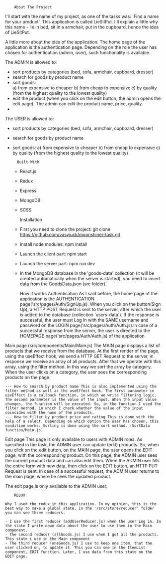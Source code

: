         About The Project

I'll start with the name of my project, as one of the tasks was: 'Find a name for your product'. This application is called LieSitPut. I'll explain a little why this name - lie in bed, sit in a armchair, put in the cupboard, hence the idea of LieSitPut.

A little more about the idea of the application. The home page of the application is the authentication page. Depending on the role the user has chosen for authentication (admin, user), such functionality is available.

The ADMIN is allowed to:

- sort products by categories (bed, sofa, armchair, cupboard, dresser)
- search for goods by product name
- sort goods:  
    a) from expensive to cheaper 
    b) from cheap to expensive 
    c) by quality (from the highest quality to the lowest quality)
- edit the product (when you click on the edit button, the admin opens the edit page). The admin can edit the product name, price, quality.
- 
The USER is allowed to:

- sort products by categories (bed, sofa, armchair, cupboard, dresser)
- search for goods by product name
- sort goods: 
    a) from expensive to cheaper 
    b) from cheap to expensive 
    c) by quality (from the highest quality to the lowest quality)

        Built With

    - React.js
    - Redux
    - Express
    - MongoDB
    - SCSS

        Installation

    - First you need to clone the project: git clone https://github.com/vasvjuck/moonshiner-task.git
    - Install node modules: npm install
    - Launch the client part: npm start
    - Launch the server part: npm run dev
    - In the MongoDB database in the 'goods-data' collection (it will be created automatically when the server is started), you need to insert data from the GoodsData.json (src folder).

        How it works
Authentication 
    As I said before, the home page of the application is the AUTHENTICATION page('src/pages/Auth/SignUp.js). When you click on the button(Sign Up), a HTTP POST Request is sent to the server, after which the user is added to the database (collection 'users-data'). If the response is successful, the user must Log In with the SAME username and password on the LOGIN page('src/pages/Auth/Auth.js).In case of a successful response from the server, the user is directed to the HOMEPAGE page('src/pages/Auth/Auth.js) of the application

Main page (src/components/Main/Main.js) 
The MAIN page displays a list of products that we receive from the database. At the first render of the page, using the useEffect hook, we send a HTTP GET Request to the server, in response we receive an array of all products. After that we operate with this array, using the filter method. In this way we sort the array by category. When the user clicks on a category, the user sees the corresponding products on the page.

    --- How to search by product name This is also implemented using the filter method as well as the useEffect hook. The first parameter in useEffect is a callback function, in which we write filtering logic. The second parameter is the value of the input. When the input value changes, the function will be executed. So, in the function I used the filter method, in which I check whether the value of the input coincides with the name of the products. 
    --- How to filter by product price and rating This is done with the help of a select. Depending on which option the user has chosen, this condition works. Sorting is done using the sort method. (SortData function/Main.js)

Edit page This page is only available to users with ADMIN roles. As specified in the task, the ADMIN user can update (edit) products. So, when you click on the edit button, on the MAIN page, the user opens the EDIT page, with the corresponding product. On this page, the ADMIN user sees the current product data and can also edit them. When the ADMIN user fills the entire form with new data, then click on the EDIT button, an HTTP PUT Request is sent. In case of a successful request, the ADMIN user returns to the main page, where he sees the updated product.

The edit page is only available to the ADMIN user.

        REDUX

    Why I used the redux in this application. In my opinion, this is the best way to make a global state. In the '/src/store/reducer' folder you can see three reducers.

    - I use the first reducer (addUserReducer.js) when the user Log in. In the state I write down data about the user to use them in the Main component.
    - The second reducer (allGoods.js) I use when I get all the products. This state i use in the Main component
    - The third reducer (oneGoods.js) I use to keep one item, that the user clicked on, to update it. This you can see in the ItemList component, EDIT function. Later, I use data from this state on the EDIT page.
